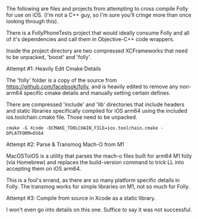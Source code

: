 The following are files and projects from attempting to cross compile Folly for use on iOS. (I'm not a C++ guy, so I'm sure you'll cringe more than once looking through this).

There is a FollyPhoneTests project that would ideally consume Folly and all of it's dependencies and call them in Objective-C++ code wrappers. 

Inside the project directory are two compressed XCFrameworks that need to be unpacked, 'boost' and 'folly'.

Attempt #1: Heavily Edit Cmake Details

The 'folly' folder is a copy of the source from https://github.com/facebook/folly, and is heavily edited to remove any non-arm64 specific cmake details and manually setting certain defines.

There are compressed 'include' and 'lib' directories that include headers and static libraries specifically compiled for iOS arm64 using the included ios.toolchain.cmake file. Those need to be unpacked.

```cmake -G Xcode -DCMAKE_TOOLCHAIN_FILE=ios.toolchain.cmake -DPLATFORM=OS64```

Attempt #2: Parse & Transmog Mach-O from M1

MacOSToiOS is a utility that parses the mach-o files built for arm64 M1 folly (via Homebrew) and replaces the build-version command to trick LL into accepting them on iOS arm64.

This is a fool's errand, as there are so many platform specific details in Folly. The transmog works for simple libraries on M1, not so much for Folly. 

Attempt #3: Compile from source in Xcode as a static library. 

I won't even go into details on this one. Suffice to say it was not successful.
